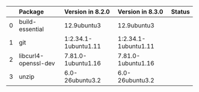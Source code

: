 <!-- markdown-link-check-disable -->

|    | Package              | Version in 8.2.0     | Version in 8.3.0     | Status   |
|---:|:---------------------|:---------------------|:---------------------|:---------|
|  0 | build-essential      | 12.9ubuntu3          | 12.9ubuntu3          |          |
|  1 | git                  | 1:2.34.1-1ubuntu1.11 | 1:2.34.1-1ubuntu1.11 |          |
|  2 | libcurl4-openssl-dev | 7.81.0-1ubuntu1.16   | 7.81.0-1ubuntu1.16   |          |
|  3 | unzip                | 6.0-26ubuntu3.2      | 6.0-26ubuntu3.2      |          |